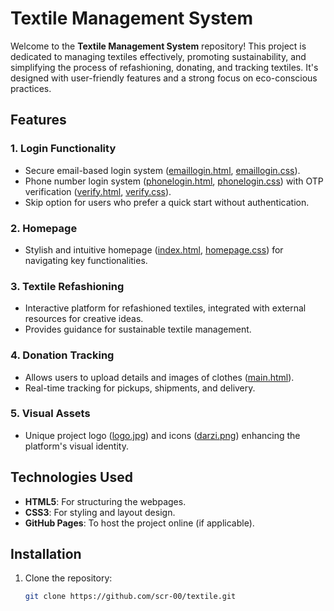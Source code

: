 # Textile Management System

Welcome to the **Textile Management System** repository! This project is dedicated to managing textiles effectively, promoting sustainability, and simplifying the process of refashioning, donating, and tracking textiles. It's designed with user-friendly features and a strong focus on eco-conscious practices.

## Features

### 1. **Login Functionality**
- Secure email-based login system ([emaillogin.html](https://github.com/scr-00/textile/blob/main/emaillogin.html), [emaillogin.css](https://github.com/scr-00/textile/blob/main/emaillogin.css)).
- Phone number login system ([phonelogin.html](https://github.com/scr-00/textile/blob/main/phonelogin.html), [phonelogin.css](https://github.com/scr-00/textile/blob/main/phonelogin.css)) with OTP verification ([verify.html](https://github.com/scr-00/textile/blob/main/verify.html), [verify.css](https://github.com/scr-00/textile/blob/main/verify.css)).
- Skip option for users who prefer a quick start without authentication.

### 2. **Homepage**
- Stylish and intuitive homepage ([index.html](https://github.com/scr-00/textile/blob/main/index.html), [homepage.css](https://github.com/scr-00/textile/blob/main/homepage.css)) for navigating key functionalities.

### 3. **Textile Refashioning**
- Interactive platform for refashioned textiles, integrated with external resources for creative ideas.
- Provides guidance for sustainable textile management.

### 4. **Donation Tracking**
- Allows users to upload details and images of clothes ([main.html](https://github.com/scr-00/textile/blob/main/main.html)).
- Real-time tracking for pickups, shipments, and delivery.

### 5. **Visual Assets**
- Unique project logo ([logo.jpg](https://github.com/scr-00/textile/blob/main/logo.jpg)) and icons ([darzi.png](https://github.com/scr-00/textile/blob/main/darzi.png)) enhancing the platform's visual identity.

## Technologies Used
- **HTML5**: For structuring the webpages.
- **CSS3**: For styling and layout design.
- **GitHub Pages**: To host the project online (if applicable).

## Installation

1. Clone the repository:
   ```bash
   git clone https://github.com/scr-00/textile.git
